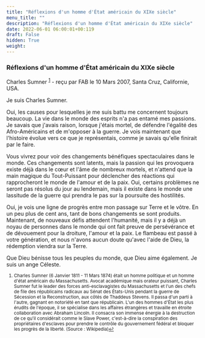 ```yaml
---
title: "Réflexions d'un homme d'État américain du XIXe siècle"
menu_title: ""
description: "Réflexions d'un homme d'État américain du XIXe siècle"
date: 2022-06-01 06:00:01+00:119
draft: False
hidden: True
weight:
---
```

### Réflexions d'un homme d'État américain du XIXe siècle

Charles Sumner <sup id="a1">[1](#f1)</sup> - reçu par FAB le 10 Mars 2007, Santa Cruz, Californie, USA.

Je suis Charles Sumner.

Oui, les causes pour lesquelles je me suis battu me concernent toujours beaucoup. La vie dans le monde des esprits n'a pas entamé mes passions. Je savais que j'avais raison, lorsque j'étais mortel, de défendre l'égalité des Afro-Américains et de m'opposer à la guerre. Je vois maintenant que l'histoire évolue vers ce que je représentais, comme je savais qu'elle finirait par le faire.

Vous vivrez pour voir des changements bénéfiques spectaculaires dans le monde. Ces changements sont latents, mais la passion qui les provoquera existe déjà dans le cœur et l'âme de nombreux mortels, et n'attend que la main magique du Tout-Puissant pour déclencher des réactions qui rapprocheront le monde de l'amour et de la paix. Oui, certains problèmes ne seront pas résolus du jour au lendemain, mais il existe dans le monde une lassitude de la guerre qui prendra le pas sur la poursuite des hostilités.

Oui, je vois une ligne de progrès entre mon passage sur Terre et le vôtre. En un peu plus de cent ans, tant de bons changements se sont produits. Maintenant, de nouveaux défis attendent l'humanité, mais il y a déjà un noyau de personnes dans le monde qui ont fait preuve de persévérance et de dévouement pour la droiture, l'amour et la paix. Le flambeau est passé à votre génération, et nous n'avons aucun doute qu'avec l'aide de Dieu, la rédemption viendra sur la Terre.

Que Dieu bénisse tous les peuples du monde, que Dieu aime également. Je suis un ange Céleste.
<small>

1. <large id="f1"> Charles Sumner (6 Janvier 1811 - 11 Mars 1874) était un homme politique et un homme d'état américain du Massachusetts. Avocat académique mais orateur puissant, Charles Sumner fut le leader des forces anti-esclavagistes du Massachusetts et l'un des chefs de file des républicains radicaux au Sénat des États-Unis pendant la guerre de Sécession et la Reconstruction, aux côtés de Thaddeus Stevens. Il passa d'un parti à l'autre, gagnant en notoriété en tant que républicain. L'un des hommes d'État les plus érudits de l'époque, il se spécialise dans les affaires étrangères et travaille en étroite collaboration avec Abraham Lincoln. Il consacra son immense énergie à la destruction de ce qu'il considérait comme le Slave Power, c'est-à-dire la conspiration des propriétaires d'esclaves pour prendre le contrôle du gouvernement fédéral et bloquer les progrès de la liberté. (Source : Wikipedia)[↩](#a1)
